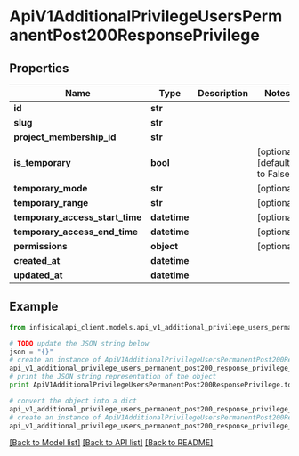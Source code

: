 # ApiV1AdditionalPrivilegeUsersPermanentPost200ResponsePrivilege


## Properties
Name | Type | Description | Notes
------------ | ------------- | ------------- | -------------
**id** | **str** |  | 
**slug** | **str** |  | 
**project_membership_id** | **str** |  | 
**is_temporary** | **bool** |  | [optional] [default to False]
**temporary_mode** | **str** |  | [optional] 
**temporary_range** | **str** |  | [optional] 
**temporary_access_start_time** | **datetime** |  | [optional] 
**temporary_access_end_time** | **datetime** |  | [optional] 
**permissions** | **object** |  | [optional] 
**created_at** | **datetime** |  | 
**updated_at** | **datetime** |  | 

## Example

```python
from infisicalapi_client.models.api_v1_additional_privilege_users_permanent_post200_response_privilege import ApiV1AdditionalPrivilegeUsersPermanentPost200ResponsePrivilege

# TODO update the JSON string below
json = "{}"
# create an instance of ApiV1AdditionalPrivilegeUsersPermanentPost200ResponsePrivilege from a JSON string
api_v1_additional_privilege_users_permanent_post200_response_privilege_instance = ApiV1AdditionalPrivilegeUsersPermanentPost200ResponsePrivilege.from_json(json)
# print the JSON string representation of the object
print ApiV1AdditionalPrivilegeUsersPermanentPost200ResponsePrivilege.to_json()

# convert the object into a dict
api_v1_additional_privilege_users_permanent_post200_response_privilege_dict = api_v1_additional_privilege_users_permanent_post200_response_privilege_instance.to_dict()
# create an instance of ApiV1AdditionalPrivilegeUsersPermanentPost200ResponsePrivilege from a dict
api_v1_additional_privilege_users_permanent_post200_response_privilege_from_dict = ApiV1AdditionalPrivilegeUsersPermanentPost200ResponsePrivilege.from_dict(api_v1_additional_privilege_users_permanent_post200_response_privilege_dict)
```
[[Back to Model list]](../README.md#documentation-for-models) [[Back to API list]](../README.md#documentation-for-api-endpoints) [[Back to README]](../README.md)


